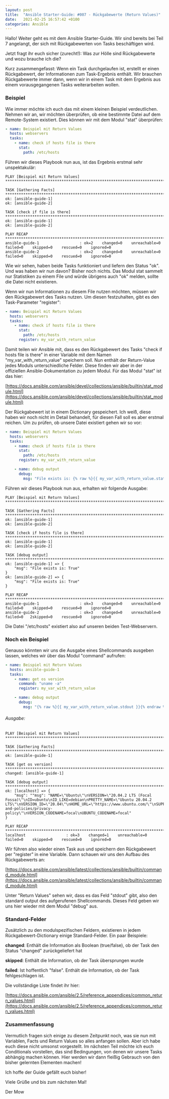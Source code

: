 ```yaml
---
layout: post
title:  "Ansible Starter-Guide: #007 - Rückgabewerte (Return Values)" 
date:   2021-02-25 16:57:42 +0100
categories: Ansible
---
```


Hallo! Weiter geht es mit dem Ansible Starter-Guide. Wir sind bereits bei Teil 7 angelangt, der sich mit Rückgabewerten von Tasks beschäftigen wird.

Jetzt fragt ihr euch sicher (zurecht!): Was zur Hölle sind Rückgabewerte und wozu brauche ich die?

Kurz zusammengefasst: Wenn ein Task durchgelaufen ist, erstellt er einen Rückgabewert, der Informationen zum Task-Ergebnis enthält. Wir brauchen Rückgabewerte immer dann, wenn wir in einem Task mit dem Ergebnis aus einem vorausgegangenen Tasks weiterarbeiten wollen. 

### Beispiel

Wie immer möchte ich euch das mit einem kleinen Beispiel verdeutlichen. Nehmen wir an, wir möchten überprüfen, ob eine bestimmte Datei auf dem Remote-System existiert. Dies können wir mit dem Modul "stat" überprüfen:

```yaml
- name: Beispiel mit Return Values
  hosts: webservers
  tasks:
    - name: check if hosts file is there
      stat:
        path: /etc/hosts

```

Führen wir dieses Playbook nun aus, ist das Ergebnis erstmal sehr unspektakulär:

```
PLAY [Beispiel mit Return Values] ***************************************************************************************************************************************************************************************************************************************************************

TASK [Gathering Facts] *********************************************************************************************************************************************************************************************************************************************************
ok: [ansible-guide-1]
ok: [ansible-guide-2]

TASK [check if file is there] **************************************************************************************************************************************************************************************************************************************************
ok: [ansible-guide-1]
ok: [ansible-guide-2]

PLAY RECAP *********************************************************************************************************************************************************************************************************************************************************************
ansible-guide-1                  : ok=2    changed=0    unreachable=0    failed=0    skipped=0    rescued=0    ignored=0 
ansible-guide-2                  : ok=2    changed=0    unreachable=0    failed=0    skipped=0    rescued=0    ignored=0 
```

Wie wir sehen, haben beide Tasks funktioniert und liefern den Status "ok". Und was haben wir nun davon? Bisher noch nichts. Das Modul stat sammelt nur Statistiken zu einem File und würde übrigens auch "ok" melden, sollte die Datei nicht existieren.

Wenn wir nun Informationen zu diesem File nutzen möchten, müssen wir den Rückgabewert des Tasks nutzen. Um diesen festzuhalten, gibt es den Task-Parameter "register":

```yaml
- name: Beispiel mit Return Values
  hosts: webservers
  tasks:
    - name: check if hosts file is there
      stat:
        path: /etc/hosts
      register: my_var_with_return_value

```

Damit teilen wir Ansible mit, dass es den Rückgabewert des Tasks "check if hosts file is there" in einer Variable mit dem Namen "my_var_with_return_value" speichern soll. Nun enthält der Return-Value jedes Moduls unterschiedliche Felder. Diese finden wir aber in der offiziellen Ansible-Dokumentation zu jedem Modul. Für das Modul "stat" ist das hier:

[https://docs.ansible.com/ansible/devel/collections/ansible/builtin/stat_module.html](https://docs.ansible.com/ansible/devel/collections/ansible/builtin/stat_module.html)

Der Rückgabewert ist in einem Dictionary gespeichert. Ich weiß, diese haben wir noch nicht im Detail behandelt, für diesen Fall soll es aber erstmal reichen. Um zu prüfen, ob unsere Datei existiert gehen wir so vor:

```yaml
- name: Beispiel mit Return Values
  hosts: webservers
  tasks:
    - name: check if hosts file is there
      stat:
        path: /etc/hosts
      register: my_var_with_return_value

    - name: debug output
      debug:
        msg: "File exists is: {% raw %}{{ my_var_with_return_value.stat.exists }}{% endraw %}"

```

Führen wir dieses Playbook nun aus, erhalten wir folgende Ausgabe:

```
PLAY [Beispiel mit Return Values] ***************************************************************************************************************************************************************************************************************************************************************

TASK [Gathering Facts] *********************************************************************************************************************************************************************************************************************************************************
ok: [ansible-guide-1]
ok: [ansible-guide-2]

TASK [check if hosts file is there] ********************************************************************************************************************************************************************************************************************************************
ok: [ansible-guide-1]
ok: [ansible-guide-2]

TASK [debug output] ************************************************************************************************************************************************************************************************************************************************************
ok: [ansible-guide-1] => {
    "msg": "File exists is: True"
}
ok: [ansible-guide-2] => {
    "msg": "File exists is: True"
}

PLAY RECAP *********************************************************************************************************************************************************************************************************************************************************************
ansible-guide-1                  : ok=3    changed=0    unreachable=0    failed=0    skipped=0    rescued=0    ignored=0 
ansible-guide-2                  : ok=3    changed=0    unreachable=0    failed=0   2skipped=0    rescued=0    ignored=0 
```

Die Datei "/etc/hosts" existiert also auf unseren beiden Test-Webservern. 

### Noch ein Beispiel

Genauso könnten wir uns die Ausgabe eines Shellcommands ausgeben lassen, welches wir über das Modul "command" aufrufen:

```yaml
- name: Beispiel mit Return Values
  hosts: ansible-guide-1
  tasks:
    - name: get os version
      command: "uname -a"
      register: my_var_with_return_value

    - name: debug output
      debug:
        msg: "{% raw %}{{ my_var_with_return_value.stdout }}{% endraw %}"

```
###### Ausgabe:
```
PLAY [Beispiel mit Return Values] ***************************************************************************************************************************************************************************************************************************************************************

TASK [Gathering Facts] *********************************************************************************************************************************************************************************************************************************************************
ok: [ansible-guide-1]

TASK [get os version] *****************************************************************************************************************************************************************************************************************************************************
changed: [ansible-guide-1]

TASK [debug output] ************************************************************************************************************************************************************************************************************************************************************
ok: [localhost] => {
    "msg": ""msg": "NAME=\"Ubuntu\"\nVERSION=\"20.04.2 LTS (Focal Fossa)\"\nID=ubuntu\nID_LIKE=debian\nPRETTY_NAME=\"Ubuntu 20.04.2 LTS\"\nVERSION_ID=\"20.04\"\nHOME_URL=\"https://www.ubuntu.com/\"\nSUPPORT_URL=\"https://help.ubuntu.com/\"\nBUG_REPORT_URL=\"https://bugs.launchpad.net/ubuntu/\"\nPRIVACY_POLICY_URL=\"https://www.ubuntu.com/legal/terms-and-policies/privacy-policy\"\nVERSION_CODENAME=focal\nUBUNTU_CODENAME=focal"
}

PLAY RECAP *********************************************************************************************************************************************************************************************************************************************************************
localhost                  : ok=3    changed=1    unreachable=0    failed=0    skipped=0    rescued=0    ignored=0 
```

Wir führen also wieder einen Task aus und speichern den Rückgabewert per "register" in eine Variable. Dann schauen wir uns den Aufbau des Rückgabewerts an:

[https://docs.ansible.com/ansible/latest/collections/ansible/builtin/command_module.html](https://docs.ansible.com/ansible/latest/collections/ansible/builtin/command_module.html)

Unter "Return Values" sehen wir, dass es das Feld "stdout" gibt, also den standard output des aufgerufenen Shellcommands. Dieses Feld geben wir uns hier wieder mit dem Modul "debug" aus.

### Standard-Felder
Zusätzlich zu den modulspezifischen Feldern, existieren in jedem Rückgabewert-Dictionary einige Standard-Felder. Ein paar Beispiele:

**changed**: Enthält die Information als Boolean (true/false), ob der Task den Status "changed" zurückgeliefert hat

**skipped**: Enthält die Information, ob der Task übersprungen wurde

**failed**: Ist hoffentlich "false". Enthält die Information, ob der Task fehlgeschlagen ist.

Die vollständige Liste findet ihr hier:

[https://docs.ansible.com/ansible/2.5/reference_appendices/common_return_values.html](https://docs.ansible.com/ansible/2.5/reference_appendices/common_return_values.html)

### Zusammenfassung
Vermutlich fragen sich einige zu diesem Zeitpunkt noch, was sie nun mit Variablen, Facts und Return Values so alles anfangen sollen. Aber ich habe euch diese nicht umsonst vorgestellt. Im nächsten Teil möchte ich euch Conditionals vorstellen, das sind Bedingungen, von denen wir unsere Tasks abhängig machen können. Hier werden wir dann fleißig Gebrauch von den bisher gelernten Elementen machen!

Ich hoffe der Guide gefällt euch bisher!

Viele Grüße und bis zum nächsten Mal!

Der Mow
